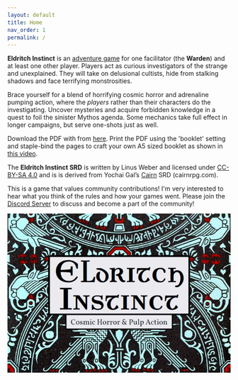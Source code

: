 ```yaml
---
layout: default
title: Home
nav_order: 1
permalink: /
---
```


**Eldritch Instinct** is an [adventure game](https://questingblog.com/adventure-game-vs-osr/) for one facilitator (the **Warden**) and at least one other player.
Players act as curious investigators of the strange and unexplained. They will take on delusional cultists, hide from stalking shadows and face terrifying monstrosities.

Brace yourself for a blend of horrifying cosmic horror and adrenaline pumping action, where the _players_ rather than their characters do the investigating. Uncover mysteries and acquire forbidden knowledge in a quest to foil the sinister Mythos agenda. Some mechanics take full effect in longer campaigns, but serve one-shots just as well.

Download the PDF with from
[here](https://drive.google.com/file/d/1LwJnYOLhiDtaLIK4KTcaRg-FhSVIx8Dj/view?usp=sharing).
Print the PDF using the 'booklet' setting and staple-bind the pages to craft your 
own A5 sized booklet as shown in [this video](https://www.youtube.com/watch?v=gFbk3Ypb5CY).

The **Eldritch Instinct SRD** is written by Linus Weber and licensed under [CC-BY-SA
4.0](https://creativecommons.org/licenses/by-sa/4.0/) and is is derived from
Yochai Gal’s [Cairn](https://cairnrpg.com) SRD (cairnrpg.com).

This is a game that values community contributions! I'm very interested to hear what you think of the rules and
how your games went. Please join the [Discord Server](https://eldritchinstinct.com/discord-server/) to discuss and become
a part of the community!

![Alt text](/img/eldritchinstinct.png)
